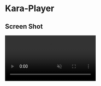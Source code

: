# Kara-Player

## Screen Shot

<video controls auto-play src="2024-05-12 17-40-21.mp4" muted="true" autoplay loop="true" title="Title"></video>
